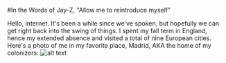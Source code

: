 #In the Words of Jay-Z, "Allow me to reintroduce myself"

Hello, internet.
It's been a while since we've spoken, but hopefully we can get right back into the swing of things.
I spent my fall term in England, hence my extended absence and visited a total of nine European cities. Here's a photo of me in my favorite place, Madrid, AKA the home of my colonizers:
![alt text](https://github.com/wludh/ugfellows/blob/master/hernandez/madrid%20photo.jpg)
